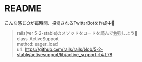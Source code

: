 # README
こんな感じのが毎時間、投稿されるTwitterBotを作成中💪

> rails(ver 5-2-stable)のメソッドをコードを読んで勉強しよう🙌  
> class: ActiveSupport  
> method: eager_load!  
> url: https://github.com/rails/rails/blob/5-2-stable/activesupport/lib/active_support.rb#L78
